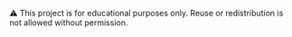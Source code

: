 ⚠️ This project is for educational purposes only.
Reuse or redistribution is not allowed without permission.
